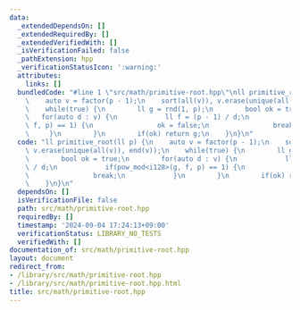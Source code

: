 ```yaml
---
data:
  _extendedDependsOn: []
  _extendedRequiredBy: []
  _extendedVerifiedWith: []
  _isVerificationFailed: false
  _pathExtension: hpp
  _verificationStatusIcon: ':warning:'
  attributes:
    links: []
  bundledCode: "#line 1 \"src/math/primitive-root.hpp\"\nll primitive_root(ll p) {\n\
    \    auto v = factor(p - 1);\n    sort(all(v)), v.erase(unique(all(v)), end(v));\n\
    \    while(true) {\n        ll g = rnd(1, p);\n        bool ok = true;\n     \
    \   for(auto d : v) {\n            ll f = (p - 1) / d;\n            if(pow_mod<i128>(g,\
    \ f, p) == 1) {\n                ok = false;\n                break;\n       \
    \     }\n        }\n        if(ok) return g;\n    }\n}\n"
  code: "ll primitive_root(ll p) {\n    auto v = factor(p - 1);\n    sort(all(v)),\
    \ v.erase(unique(all(v)), end(v));\n    while(true) {\n        ll g = rnd(1, p);\n\
    \        bool ok = true;\n        for(auto d : v) {\n            ll f = (p - 1)\
    \ / d;\n            if(pow_mod<i128>(g, f, p) == 1) {\n                ok = false;\n\
    \                break;\n            }\n        }\n        if(ok) return g;\n\
    \    }\n}\n"
  dependsOn: []
  isVerificationFile: false
  path: src/math/primitive-root.hpp
  requiredBy: []
  timestamp: '2024-09-04 17:24:13+09:00'
  verificationStatus: LIBRARY_NO_TESTS
  verifiedWith: []
documentation_of: src/math/primitive-root.hpp
layout: document
redirect_from:
- /library/src/math/primitive-root.hpp
- /library/src/math/primitive-root.hpp.html
title: src/math/primitive-root.hpp
---
```

